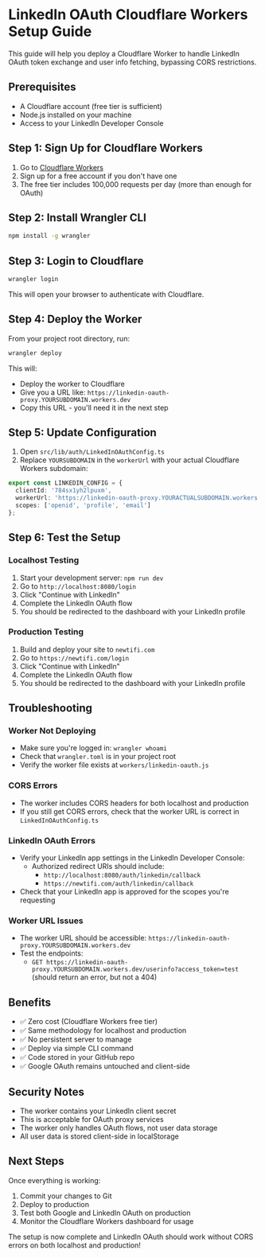 # LinkedIn OAuth Cloudflare Workers Setup Guide

This guide will help you deploy a Cloudflare Worker to handle LinkedIn OAuth token exchange and user info fetching, bypassing CORS restrictions.

## Prerequisites

- A Cloudflare account (free tier is sufficient)
- Node.js installed on your machine
- Access to your LinkedIn Developer Console

## Step 1: Sign Up for Cloudflare Workers

1. Go to [Cloudflare Workers](https://workers.cloudflare.com/)
2. Sign up for a free account if you don't have one
3. The free tier includes 100,000 requests per day (more than enough for OAuth)

## Step 2: Install Wrangler CLI

```bash
npm install -g wrangler
```

## Step 3: Login to Cloudflare

```bash
wrangler login
```

This will open your browser to authenticate with Cloudflare.

## Step 4: Deploy the Worker

From your project root directory, run:

```bash
wrangler deploy
```

This will:
- Deploy the worker to Cloudflare
- Give you a URL like: `https://linkedin-oauth-proxy.YOURSUBDOMAIN.workers.dev`
- Copy this URL - you'll need it in the next step

## Step 5: Update Configuration

1. Open `src/lib/auth/LinkedInOAuthConfig.ts`
2. Replace `YOURSUBDOMAIN` in the `workerUrl` with your actual Cloudflare Workers subdomain:

```typescript
export const LINKEDIN_CONFIG = {
  clientId: '784sx1yh2lpuxm',
  workerUrl: 'https://linkedin-oauth-proxy.YOURACTUALSUBDOMAIN.workers.dev', // Update this
  scopes: ['openid', 'profile', 'email']
};
```

## Step 6: Test the Setup

### Localhost Testing
1. Start your development server: `npm run dev`
2. Go to `http://localhost:8080/login`
3. Click "Continue with LinkedIn"
4. Complete the LinkedIn OAuth flow
5. You should be redirected to the dashboard with your LinkedIn profile

### Production Testing
1. Build and deploy your site to `newtifi.com`
2. Go to `https://newtifi.com/login`
3. Click "Continue with LinkedIn"
4. Complete the LinkedIn OAuth flow
5. You should be redirected to the dashboard with your LinkedIn profile

## Troubleshooting

### Worker Not Deploying
- Make sure you're logged in: `wrangler whoami`
- Check that `wrangler.toml` is in your project root
- Verify the worker file exists at `workers/linkedin-oauth.js`

### CORS Errors
- The worker includes CORS headers for both localhost and production
- If you still get CORS errors, check that the worker URL is correct in `LinkedInOAuthConfig.ts`

### LinkedIn OAuth Errors
- Verify your LinkedIn app settings in the LinkedIn Developer Console:
  - Authorized redirect URIs should include:
    - `http://localhost:8080/auth/linkedin/callback`
    - `https://newtifi.com/auth/linkedin/callback`
- Check that your LinkedIn app is approved for the scopes you're requesting

### Worker URL Issues
- The worker URL should be accessible: `https://linkedin-oauth-proxy.YOURSUBDOMAIN.workers.dev`
- Test the endpoints:
  - `GET https://linkedin-oauth-proxy.YOURSUBDOMAIN.workers.dev/userinfo?access_token=test` (should return an error, but not a 404)

## Benefits

- ✅ Zero cost (Cloudflare Workers free tier)
- ✅ Same methodology for localhost and production
- ✅ No persistent server to manage
- ✅ Deploy via simple CLI command
- ✅ Code stored in your GitHub repo
- ✅ Google OAuth remains untouched and client-side

## Security Notes

- The worker contains your LinkedIn client secret
- This is acceptable for OAuth proxy services
- The worker only handles OAuth flows, not user data storage
- All user data is stored client-side in localStorage

## Next Steps

Once everything is working:

1. Commit your changes to Git
2. Deploy to production
3. Test both Google and LinkedIn OAuth on production
4. Monitor the Cloudflare Workers dashboard for usage

The setup is now complete and LinkedIn OAuth should work without CORS errors on both localhost and production!
